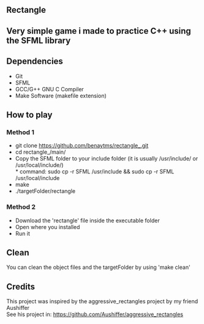 ## Rectangle

## Very simple game i made to practice C++ using the SFML library

## Dependencies
* Git
* SFML
* GCC/G++ GNU C Compiler
* Make Software (makefile extension)

## How to play
### Method 1

* git clone https://github.com/benaytms/rectangle_.git
* cd rectangle_/main/
* Copy the SFML folder to your include folder (it is usually /usr/include/ or /usr/local/include/) <br>
        * command: sudo cp -r SFML /usr/include && sudo cp -r SFML /usr/local/include
* make
* ./targetFolder/rectangle

### Method 2

* Download the 'rectangle' file inside the executable folder
* Open where you installed
* Run it

## Clean
You can clean the object files and the targetFolder
by using 'make clean'

## Credits
This project was inspired by the aggressive_rectangles project by my friend Aushiffer<br>
See his project in: https://github.com/Aushiffer/aggressive_rectangles
